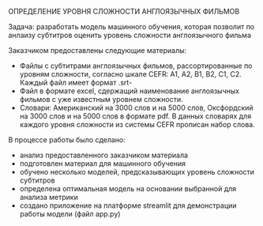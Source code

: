 ОПРЕДЕЛЕНИЕ УРОВНЯ СЛОЖНОСТИ АНГЛОЯЗЫЧНЫХ ФИЛЬМОВ

Задача: разработать модель машинного обучения, которая позволит по анлаизу субтитров оценить уровень сложности англоязычного фильма

Заказчиком предоставлены следующие материалы:

- Файлы с субтитрами англоязычных фильмов, рассортированные по уровням сложности, согласно шкале CEFR: A1, A2, B1, B2, C1, C2. Каждый файл имеет формат .srt-
- Файл в формате excel, сдержащий наименование англоязычных фильмов с уже известным уровнем сложности.
- Словари: Американский на 3000 слов и на 5000 слов, Оксфордский на 3000 слов и на 5000 слов в формате pdf. В данных словарях для каждого уровня сложности из системы CEFR прописан набор слова.

В процессе работы было сделано:

- анализ предоставленного заказчиком материала
- подготовлен материал для машинного обучения
- обучено несколько моделей, предсказывающих уровень сложности субтитров
- определена оптимальная модель на основании выбранной для анализа метрики
- создано приложение на платформе streamlit для демонстрации работы модели (файл app.py)
